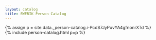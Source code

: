 ```yaml
---
layout: catalog
title: SWERIK Person Catalog
---
```

{% assign p = site.data._person-catalog.i-PcdS7JyPuvYA4gfnonrXTd %}
{% include person-catalog.html p=p %}


